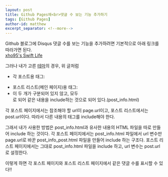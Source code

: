 ```yaml
---
layout: post
title: Github Pages에<br>댓글 수 보는 기능 추가하기
tags: [Github Pages]
author-id: matthew
excerpt_separator: <!--more-->
---
```


Github 블로그에 Disqus 댓글 수를 보는 기능을 추가하려면 기본적으로 아래 링크를 따라가면 된다.<br>
[xho95's Swift Life](https://xho95.github.io/blog/jekyll/disqus/migration/2017/01/20/Add-Disqus-to-Jekyll.html)
<!--more-->
그러나 내가 고른 [테마](https://github.com/sylhare/Type-on-Strap)의 경우, 위 글처럼
- 각 포스트용 태그: <em><p class="post-meta"></em>
- 포스트 리스트(메인 페이지)용 태그: <em><span class="post-meta"></em>
- 이 두 개가 구분되어 있지 않고, 모두 <em><div class="post-info"></em>로 되어 같은 내용을 include하는 것으로 되어 있다.(post_info.html)

각 포스트 페이지에서는 참조해야 할 url이 page.url이고, 포스트 리스트에서는 post.url이다. 따라서 다른 내용의 태그를 include해야 한다.

그래서 내가 사용한 방법은 post_info.html과 유사한 내용의 HTML 파일을 따로 만들어 include 하는 것이다.
각 포스트 페이지에서는 post_info.html 파일에서 url 변수만 page.url로 바꾼 post_info_post.html 파일을 만들어 include 하는 구조다.
포스트 리스트 페이지에서는 그대로 post_info.html 파일을 include 하고, url 변수는 post.url로 설정한다.

이렇게 하면 각 포스트 페이지와 포스트 리스트 페이지에서 같은 댓글 수를 표시할 수 있다!!


